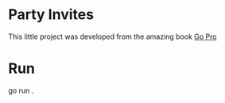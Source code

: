 # Party Invites
This little project was developed from the amazing book [Go Pro](https://www.amazon.com/-/es/gp/product/1484273540/ref=ox_sc_act_title_1?smid=ATVPDKIKX0DER&psc=1)
# Run
go run .
